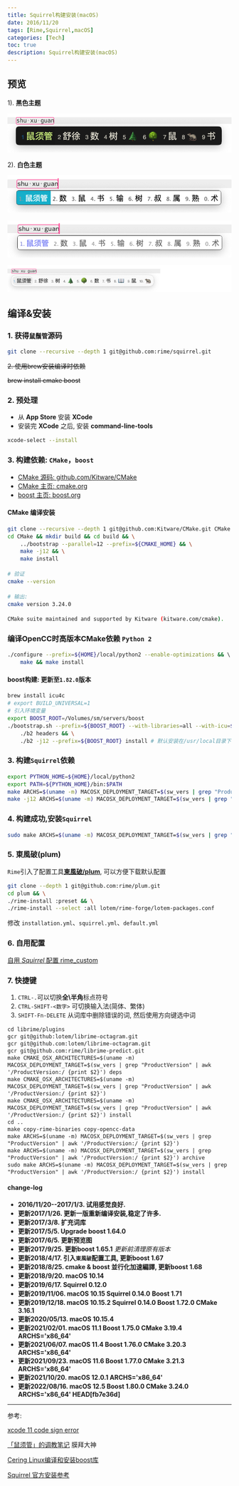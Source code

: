 ```yaml
---
title: Squirrel构建安装(macOS)
date: 2016/11/20
tags: [Rime,Squirrel,macOS]
categories: [Tech]
toc: true
description: Squirrel构建安装(macOS)
---
```


## 预览

1). **黑色主题**

![rime_black_new.png](/imgs/squirrel-screenshot/rime_black_new.png)

2). **白色主题**

![rime_white.png](/imgs/squirrel-screenshot/rime_white.png)

![rime_white_placeless.png](/imgs/squirrel-screenshot/rime_white_placeless.png)

![rime_white_placeless.png](/imgs/squirrel-screenshot/yakir_white.png)

## 编译&安装

### 1. 获得`鼠鬚管`源码

```bash
git clone --recursive --depth 1 git@github.com:rime/squirrel.git
```

~~2. 使用brew安装编译时依赖~~

~~brew install cmake boost~~

### 2. 预处理

- 从 **App Store** 安装 **XCode**
- 安装完 **XCode** 之后, 安装 **command-line-tools**

```bash
xcode-select --install
```

### 3. 构建依赖: `CMake`，`boost`

- [CMake 源码: github.com/Kitware/CMake](https://github.com/Kitware/CMake)
- [CMake 主页: cmake.org](https://cmake.org)
- [boost 主页: boost.org](http://www.boost.org)

#### CMake 编译安装

```bash
git clone --recursive --depth 1 git@github.com:Kitware/CMake.git CMake
cd CMake && mkdir build && cd build && \
    ../bootstrap --parallel=12 --prefix=${CMAKE_HOME} && \
    make -j12 && \
    make install

# 验证
cmake --version

# 输出: 
cmake version 3.24.0

CMake suite maintained and supported by Kitware (kitware.com/cmake).
```

### 编译OpenCC时高版本CMake依赖 `Python 2`

```bash
./configure --prefix=${HOME}/local/python2 --enable-optimizations && \ 
    make && make install
```

#### boost构建: 更新至`1.82.0`版本

```bash
brew install icu4c
# export BUILD_UNIVERSAL=1
# 引入环境变量 
export BOOST_ROOT=/Volumes/sm/servers/boost
./bootstrap.sh --prefix=${BOOST_ROOT} --with-libraries=all --with-icu=$BREW_OPT/icu4c && \
    ./b2 headers && \
    ./b2 -j12 --prefix=${BOOST_ROOT} install # 默认安装在/usr/local目录下 
```

### 3. 构建`Squirrel`依赖

```bash
export PYTHON_HOME=${HOME}/local/python2
export PATH=${PYTHON_HOME}/bin:$PATH
make ARCHS=$(uname -m) MACOSX_DEPLOYMENT_TARGET=$(sw_vers | grep "ProductVersion" | awk '/ProductVersion:/ {print $2}') deps
make -j12 ARCHS=$(uname -m) MACOSX_DEPLOYMENT_TARGET=$(sw_vers | grep "ProductVersion" | awk '/ProductVersion:/ {print $2}')  # do not use make -jX when make deps 
```

### 4. 构建成功,安装`Squirrel`

```bash
sudo make ARCHS=$(uname -m) MACOSX_DEPLOYMENT_TARGET=$(sw_vers | grep "ProductVersion" | awk '/ProductVersion:/ {print $2}') install 
```

### 5. 東風破(plum)

`Rime`引入了配置工具[**東風破/plum**](https://github.com/rime/plum), 可以方便下载默认配置

```bash
git clone --depth 1 git@github.com:rime/plum.git
cd plum && \
./rime-install :preset && \
./rime-install --select :all lotem/rime-forge/lotem-packages.conf
```

修改 `installation.yml`、`squirrel.yml`、`default.yml`

### 6. 自用配置

[自用 *Squirrel* 配置 rime_custom](https://github.com/yakirChen/macOS-libs/tree/master/rime/rime_custom)

### 7. 快捷键

1. `CTRL-.`可以切换**全\半角**标点符号  
2. `CTRL-SHIFT-<数字>` 可切换输入法(简体、繁体)  
3. `SHIFT-Fn-DELETE` 从词库中删除错误的词, 然后使用方向键选中词  


```shell
cd librime/plugins
gcr git@github:lotem/librime-octagram.git
gcr git@github.com:lotem/librime-octagram.git
gcr git@github.com:rime/librime-predict.git
make CMAKE_OSX_ARCHITECTURES=$(uname -m) MACOSX_DEPLOYMENT_TARGET=$(sw_vers | grep "ProductVersion" | awk '/ProductVersion:/ {print $2}') deps
make CMAKE_OSX_ARCHITECTURES=$(uname -m) MACOSX_DEPLOYMENT_TARGET=$(sw_vers | grep "ProductVersion" | awk '/ProductVersion:/ {print $2}') 
make CMAKE_OSX_ARCHITECTURES=$(uname -m) MACOSX_DEPLOYMENT_TARGET=$(sw_vers | grep "ProductVersion" | awk '/ProductVersion:/ {print $2}') install
cd ..
make copy-rime-binaries copy-opencc-data
make ARCHS=$(uname -m) MACOSX_DEPLOYMENT_TARGET=$(sw_vers | grep "ProductVersion" | awk '/ProductVersion:/ {print $2}')
make ARCHS=$(uname -m) MACOSX_DEPLOYMENT_TARGET=$(sw_vers | grep "ProductVersion" | awk '/ProductVersion:/ {print $2}') archive
sudo make ARCHS=$(uname -m) MACOSX_DEPLOYMENT_TARGET=$(sw_vers | grep "ProductVersion" | awk '/ProductVersion:/ {print $2}') install
```


#### change-log

- **2016/11/20--2017/1/3. 试用感觉良好.**
- **更新2017/1/26. 更新一版重新编译安装,稳定了许多.**
- **更新2017/3/8. 扩充词库**
- **更新2017/5/5. Upgrade boost 1.64.0**
- **更新2017/6/5. 更新预览图**
- **更新2017/9/25. 更新boost 1.65.1** _更新前清理原有版本_
- **更新2018/4/17. 引入`東風破`配置工具, 更新boost 1.67**
- **更新2018/8/25. cmake & boost 並行化加速編譯, 更新boost 1.68**
- **更新2018/9/20. macOS 10.14**
- **更新2019/6/17. Squirrel 0.12.0**
- **更新2019/11/06. macOS 10.15 Squirrel 0.14.0** **Boost 1.71**
- **更新2019/12/18. macOS 10.15.2 Squirrel 0.14.0 Boost 1.72.0 CMake 3.16.1**
- **更新2020/05/13. macOS 10.15.4**
- **更新2021/02/01. macOS 11.1 Boost 1.75.0 CMake 3.19.4 ARCHS='x86_64'**
- **更新2021/06/07. macOS 11.4 Boost 1.76.0 CMake 3.20.3 ARCHS='x86_64'**
- **更新2021/09/23. macOS 11.6 Boost 1.77.0 CMake 3.21.3 ARCHS='x86_64'**
- **更新2021/10/20. macOS 12.0.1 ARCHS='x86_64'**
- **更新2022/08/16. macOS 12.5 Boost 1.80.0 CMake 3.24.0 ARCHS='x86_64' HEAD[fb7e36d]**

---

参考:

[xcode 11 code sign error](https://blog.csdn.net/u012186949/article/details/38756949)

[「鼠须管」的调教笔记](https://scomper.me/gtd/-shu-xu-guan-de-diao-jiao-bi-ji) 膜拜大神

[Cering Linux编译和安装boost库](http://cering.github.io/2015/10/30/Linux编译和安装boost库/)

[Squirrel 官方安装参考](https://github.com/rime/squirrel/blob/master/INSTALL.md)  
